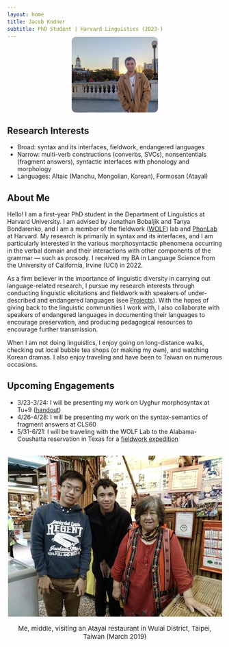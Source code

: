 ```yaml
---
layout: home
title: Jacob Kodner
subtitle: PhD Student | Harvard Linguistics (2023-)
---
```

<!-- 
cd C:\Users\Jacob\jkodner18.github.io
bundle exec jekyll serve 
 -->
<img style="margin-top: -20px; display: block; margin-left: auto; margin-right: auto; width: 40%; height: 40%; border-radius: 10px" src="/assets/img/avatar-icon.jpg">

## Research Interests
* Broad: syntax and its interfaces, fieldwork, endangered languages 
* Narrow: multi-verb constructions (converbs, SVCs), nonsententials (fragment answers), syntactic interfaces with phonology and morphology
* Languages: Altaic (Manchu, Mongolian, Korean), Formosan (Atayal)


## About Me

Hello! I am a first-year PhD student in the Department of Linguistics at Harvard University. I am advised by Jonathan Bobaljik and Tanya Bondarenko, and I am a member of the fieldwork ([WOLF](https://fieldlinguistics.github.io/)) lab and [PhonLab](https://sites.harvard.edu/phonlab/people/) at Harvard. My research is primarily in syntax and its interfaces, and I am particularly interested in the various morphosyntactic phenomena occurring in the verbal domain and their interactions with other components of the grammar — such as prosody. I received my BA in Language Science from the University of California, Irvine (UCI) in 2022. 

As a firm believer in the importance of linguistic diversity in carrying out language-related research, I pursue my research interests through conducting linguistic elicitations and fieldwork with speakers of under-described and endangered languages (see [Projects](/projects)). With the hopes of giving back to the linguistic communities I work with, I also collaborate with speakers of endangered languages in documenting their languages to encourage preservation, and producing pedagogical resources to encourage further transmission.


When I am not doing linguistics, I enjoy going on long-distance walks, checking out local bubble tea shops (or making my own), and watching Korean dramas. I also enjoy traveling and have been to Taiwan on numerous occasions.

## Upcoming Engagements
* 3/23-3/24: I will be presenting my work on Uyghur morphosyntax at Tu+9 ([handout](https://drive.google.com/file/d/1L7fYyZxwrVVB6NVvUTbcTW1oTrky-Hew/view?usp=sharing))
* 4/26-4/28: I will be presenting my work on the syntax-semantics of fragment answers at CLS60
* 5/31-6/21: I will be traveling with the WOLF Lab to the Alabama-Coushatta reservation in Texas for a [fieldwork expedition](https://www.thecrimson.com/article/2024/3/2/alabama-language-project/)

<center>
<br>
<img src="/assets/img/Wulai.jpg">
<p style="font-size: 15px">Me, middle, visiting an Atayal restaurant in Wulai District, Taipei, Taiwan (March 2019)</p>
</center>


